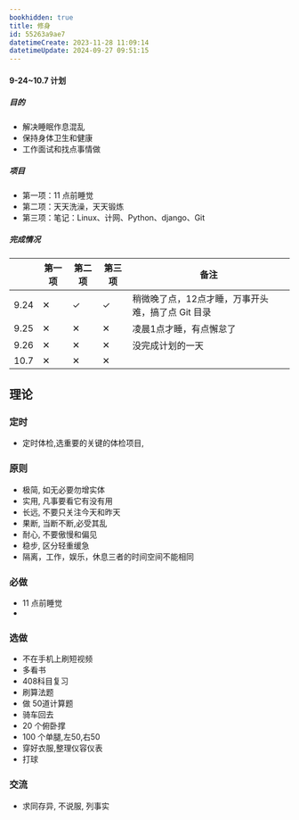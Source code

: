 ```yaml
---
bookhidden: true
title: 修身
id: 55263a9ae7
datetimeCreate: 2023-11-28 11:09:14
datetimeUpdate: 2024-09-27 09:51:15
---
```


#### 9-24~10.7 计划

##### 目的

- 解决睡眠作息混乱
- 保持身体卫生和健康
- 工作面试和找点事情做
##### 项目
- 第一项：11 点前睡觉
- 第二项：天天洗澡，天天锻炼
- 第三项：笔记：Linux、计网、Python、django、Git

##### 完成情况
|  | 第一项 | 第二项 | 第三项 | 备注 |
| --- | --- | --- | --- | --- |
| 9.24 | ✕ | ✓ | ✓ | 稍微晚了点，12点才睡，万事开头难，搞了点 Git 目录 |
| 9.25 | ✕ | ✕ | ✕ | 凌晨1点才睡，有点懈怠了 |
| 9.26 | ✕ | ✕ | ✕ | 没完成计划的一天 |
| 10.7 | ✕ | ✕ | ✕ |  |


## 理论
### 定时
- 定时体检,选重要的关键的体检项目,
### 原则
- 极简, 如无必要勿增实体
- 实用, 凡事要看它有没有用
- 长远, 不要只关注今天和昨天
- 果断, 当断不断,必受其乱
- 耐心, 不要傲慢和偏见
- 稳步, 区分轻重缓急 
- 隔离，工作，娱乐，休息三者的时间空间不能相同

### 必做
- 11 点前睡觉
- 
### 选做

- 不在手机上刷短视频
- 多看书
- 408科目复习
- 刷算法题
- 做 50道计算题
- 骑车回去
- 20 个俯卧撑
- 100 个单腿,左50,右50
- 穿好衣服,整理仪容仪表
- 打球

### 交流
- 求同存异, 不说服, 列事实

